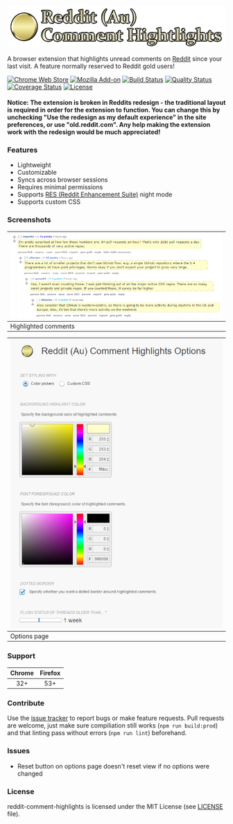 ![](img/Logo.png)

A browser extension that highlights unread comments on [Reddit](https://www.reddit.com) since your last visit. A feature normally reserved to Reddit gold users!

[![Chrome Web Store][chrome-web-store-image]][chrome-web-store-url]
[![Mozilla Add-on][mozilla-addon-image]][mozilla-addon-url]
[![Build Status][github-actions-image]][github-actions-url]
[![Quality Status][code-climate-image]][code-climate-url]
[![Coverage Status][codecov-image]][codecov-url]
[![License][license-image]][license-url]

[chrome-web-store-image]: https://img.shields.io/chrome-web-store/v/jeodebnjeecpbmbgimbpinccfkihhjid.svg?style=flat-square
[chrome-web-store-url]: https://chrome.google.com/webstore/detail/jeodebnjeecpbmbgimbpinccfkihhjid

[mozilla-addon-image]: https://img.shields.io/amo/v/reddit-comment-highlights?style=flat-square
[mozilla-addon-url]: https://addons.mozilla.org/firefox/addon/reddit-comment-highlights/

[github-actions-image]: https://img.shields.io/github/workflow/status/aesy/reddit-comment-highlights/Continous%20Integration?style=flat-square
[github-actions-url]: https://github.com/aesy/reddit-comment-highlights/actions

[code-climate-image]: https://img.shields.io/codeclimate/maintainability-percentage/aesy/reddit-comment-highlights?style=flat-square
[code-climate-url]: https://codeclimate.com/github/aesy/reddit-comment-highlights

[codecov-image]: https://img.shields.io/codecov/c/github/aesy/reddit-comment-highlights?style=flat-square
[codecov-url]: https://codecov.io/github/aesy/reddit-comment-highlights?branch=master

[license-image]: https://img.shields.io/github/license/aesy/reddit-comment-highlights?style=flat-square
[license-url]: https://github.com/aesy/reddit-comment-highlights/blob/master/LICENSE

#### Notice: The extension is broken in Reddits redesign - the traditional layout is required in order for the extension to function. You can change this by unchecking "Use the redesign as my default experience" in the site preferences, or use "old.reddit.com". Any help making the extension work with the redesign would be much appreciated!

### Features
* Lightweight
* Customizable
* Syncs across browser sessions
* Requires minimal permissions
* Supports [RES (Reddit Enhancement Suite)](https://redditenhancementsuite.com/) night mode
* Supports custom CSS

### Screenshots
![](img/Screenshot_highlight.png) |
--------------------------------- |
Highlighted comments              |

![](img/Screenshot_options.png)   |
--------------------------------- |
Options page                      |

### Support
| Chrome | Firefox |
|:------:|:-------:|
| 32+    | 53+     |

### Contribute
Use the [issue tracker](https://github.com/aesy/reddit-comment-highlights/issues) to report bugs or make feature requests.
Pull requests are welcome, just make sure compiliation still works (`npm run build:prod`)
and that linting pass without errors (`npm run lint`) beforehand.

### Issues
- Reset button on options page doesn't reset view if no options were changed

### License
reddit-comment-highlights is licensed under the MIT License (see [LICENSE](./blob/master/LICENSE) file).
